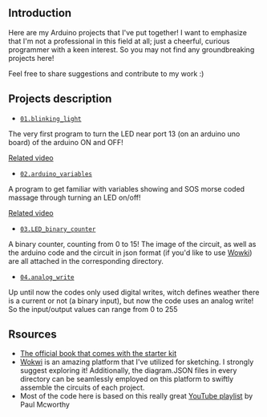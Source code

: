 ## Introduction
Here are my Arduino projects that I've put together! I want to emphasize that I'm not a professional in this field at all; just a cheerful, curious programmer with a keen interest. So you may not find any groundbreaking projects here!

Feel free to share suggestions and contribute to my work :)

## Projects description
- [`01.blinking_light`](https://github.com/ShayanShahrabi/Arduino/tree/main/01.blinking_light)

The very first program to turn the LED near port 13 (on an arduino uno board) of the arduino ON and OFF!

[Related video](https://www.youtube.com/watch?v=fJWR7dBuc18&list=PLGs0VKk2DiYw-L-RibttcvK-WBZm8WLEP&index=2)

- [`02.arduino_variables`](https://github.com/ShayanShahrabi/Arduino/tree/main/02.arduino_variables)

A program to get familiar with variables showing and SOS morse coded massage through turning an LED on/off!

[Related video](https://www.youtube.com/watch?v=nPOKOi1jIK0&list=PLGs0VKk2DiYw-L-RibttcvK-WBZm8WLEP&index=5&t=92s)
- [`03.LED_binary_counter`](https://github.com/ShayanShahrabi/Arduino/tree/main/03.LED_binary_counter)

A binary counter, counting from 0 to 15! The image of the circuit, as well as the arduino code and the circuit in json format (if you'd like to use [Wowki](https://wokwi.com/)) are all attached in the corresponding directory.

- [`04.analog_write`](https://github.com/ShayanShahrabi/Arduino/tree/main/04.analog_write)

Up until now the codes only used digital writes, witch defines weather there is a current or not (a binary input), but now the code uses an analog write! So the input/output values can range from 0 to 255


## Rsources
- [The official book that comes with the starter kit](https://www.eitkw.com/wp-content/uploads/2020/03/Arduino_Projects_Book.pdf)
- [Wokwi](https://wokwi.com/) is an amazing platform that I've utilized for sketching. I strongly suggest exploring it! Additionally, the diagram.JSON files in every directory can be seamlessly employed on this platform to swiftly assemble the  circuits of each project.
- Most of the code here is based on this really great [YouTube playlist](https://www.youtube.com/playlist?list=PLGs0VKk2DiYw-L-RibttcvK-WBZm8WLEP) by Paul Mcworthy